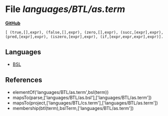 # File _languages/BTL/as.term_
**[GitHub](https://github.com/softlang/yas/blob/master/languages/BTL/as.term)**
```
[ (true,[],expr), (false,[],expr), (zero,[],expr), (succ,[expr],expr), (pred,[expr],expr), (iszero,[expr],expr), (if,[expr,expr,expr],expr)].
```

## Languages
* [BSL](../languages/BSL.md)

## References
* elementOf('languages/BTL/as.term',bsl(term))
* mapsTo(parse,['languages/BTL/as.bsl'],['languages/BTL/as.term'])
* mapsTo(project,['languages/BTL/cs.term'],['languages/BTL/as.term'])
* membership(btl(term),bslTerm,['languages/BTL/as.term'])
